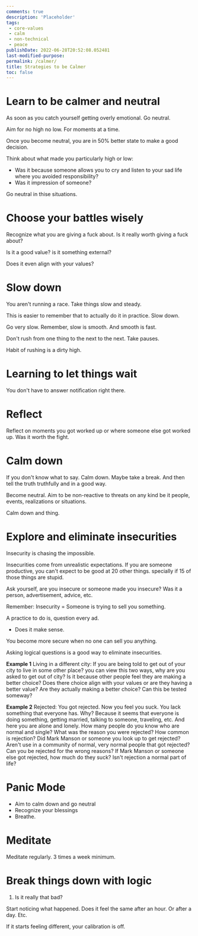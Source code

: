 ```yaml
---
comments: true
description: 'Placeholder' 
tags:
 - core-values
 - calm
 - non-technical
 - peace
publishDate: 2022-06-28T20:52:08.052481
last-modified-purpose:
permalink: /calmer/
title: Strategies to be Calmer
toc: false
---
```


# Learn to be calmer and neutral

As soon as you catch yourself getting overly emotional. Go neutral. 

Aim for no high no low. For moments at a time.

Once you become neutral, you are in 50% better state to make a good decision.

Think about what made you particularly high or low: 
- Was it because someone allows you to cry and listen to your sad life where you avoided responsibility?
- Was it impression of someone? 

Go neutral in thise situations.

# Choose your battles wisely

Recognize what you are giving a fuck about. Is it really worth giving a fuck about?

Is it a good value? is it something external?

Does it even align with your values?

# Slow down

You aren't running a race. Take things slow and steady.

This is easier to remember that to actually do it in practice. Slow down.

Go very slow. Remember, slow is smooth. And smooth is fast.

Don't rush from one thing to the next to the next. Take pauses.

Habit of rushing is a dirty high.

# Learning to let things wait

You don't have to answer notification right there.

# Reflect

Reflect on moments you got worked up or where someone else got worked up. Was it worth the fight.

# Calm down

If you don't know what to say. Calm down. Maybe take a break. And then tell the truth truthfully and in a good way.

Become neutral. Aim to be non-reactive to threats on any kind be it people, events, realizations or situations.

Calm down and thing.

# Explore and eliminate insecurities

Insecurity is chasing the impossible.

Insecurities come from unrealistic expectations. If you are someone productive, you can't expect to be good at 20 other things. specially if 15 of those things are stupid.

Ask yourself, are you insecure or someone made you insecure? Was it a person, advertisement, advice, etc.

Remember: Insecurity = Someone is trying to sell you something.

A practice to do is, question every ad.
- Does it make sense.

You become more secure when no one can sell you anything.

Asking logical questions is a good way to eliminate insecurities.

**Example 1** Living in a different city: If you are being told to get out of your city to live in some other place? you can view this two ways, why are you asked to get out of city? Is it because other people feel they are making a better choice? Does there choice align with your values or are they having a better value? Are they actually making a better choice? Can this be tested someway? 

**Example 2** Rejected: You got rejected. Now you feel you suck. You lack something that everyone has. Why? Because it seems that everyone is doing something, getting married, talking to someone, traveling, etc. And here you are alone and lonely. How many people do you know who are normal and single? What was the reason you were rejected? How common is rejection? Did Mark Manson or someone you look up to get rejected? Aren't use in a community of normal, very normal people that got rejected? Can you be rejected for the wrong reasons? If Mark Manson or someone else got rejected, how much do they suck? Isn't rejection a normal part of life?

# Panic Mode

- Aim to calm down and go neutral
- Recognize your blessings
- Breathe.

# Meditate

Meditate regularly. 3 times a week minimum.


# Break things down with logic

1. Is it really that bad?

Start noticing what happened. Does it feel the same after an hour. Or after a day. Etc.

If it starts feeling different, your calibration is off.